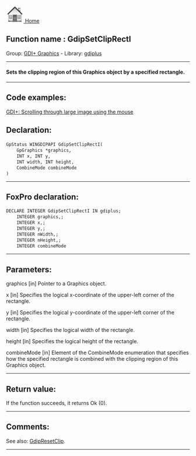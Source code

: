 [<img src="../../images/home.png"> Home ](https://github.com/VFPX/Win32API)  

## Function name : GdipSetClipRectI
Group: [GDI+ Graphics](../../functions_group.md#GDIplus_Graphics)  -  Library: [gdiplus](../../Libraries.md#gdiplus)  
***  


#### Sets the clipping region of this Graphics object by a specified rectangle.
***  


## Code examples:
[GDI+: Scrolling through large image using the mouse](../../samples/sample_546.md)  

## Declaration:
```foxpro  
GpStatus WINGDIPAPI GdipSetClipRectI(
	GpGraphics *graphics,
	INT x, INT y,
	INT width, INT height,
	CombineMode combineMode
)  
```  
***  


## FoxPro declaration:
```foxpro  
DECLARE INTEGER GdipSetClipRectI IN gdiplus;
	INTEGER graphics,;
	INTEGER x,;
	INTEGER y,;
	INTEGER nWidth,;
	INTEGER nHeight,;
	INTEGER combineMode  
```  
***  


## Parameters:
graphics
[in] Pointer to a Graphics object.

x
[in] Specifies the logical x-coordinate of the upper-left corner of the rectangle.

y
[in] Specifies the logical y-coordinate of the upper-left corner of the rectangle.

width
[in] Specifies the logical width of the rectangle.

height
[in] Specifies the logical height of the rectangle.

combineMode
[in] Element of the CombineMode enumeration that specifies how the specified rectangle is combined with the clipping region of this Graphics object.  
***  


## Return value:
If the function succeeds, it returns Ok (0).  
***  


## Comments:
See also: [GdipResetClip](..//GdipResetClip.md).  
  
***  

